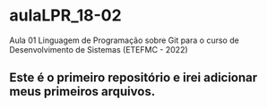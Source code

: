 # aulaLPR_18-02
Aula 01 Linguagem de Programação sobre Git para o curso de Desenvolvimento de Sistemas (ETEFMC - 2022)


## Este é o primeiro repositório e irei adicionar meus primeiros arquivos.
